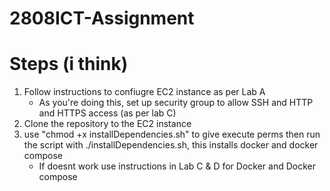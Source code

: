 # 2808ICT-Assignment

# Steps (i think)
1. Follow instructions to confiugre EC2 instance as per Lab A
	- As you're doing this, set up security group to allow SSH and HTTP and HTTPS access (as per lab C)
2. Clone the repository to the EC2 instance
3. use "chmod +x installDependencies.sh" to give execute perms then run the script with ./installDependencies.sh, this installs docker and docker compose
   - If doesnt work use instructions in Lab C & D for Docker and Docker compose
